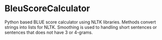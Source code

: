 # BleuScoreCalculator
Python based BLUE score calculator using NLTK libraries. Methods convert strings into lists for NLTK. Smoothing is used to handling short sentences or sentences that does not have 3 or 4-grams.
